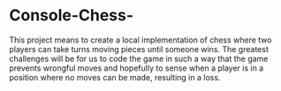 # Console-Chess-
This project means to create a local implementation of chess where two players can take turns moving pieces until someone wins. The greatest challenges will be for us to code the game in such a way that the game prevents wrongful moves and hopefully to sense when a player is in a position where no moves can be made, resulting in a loss.
